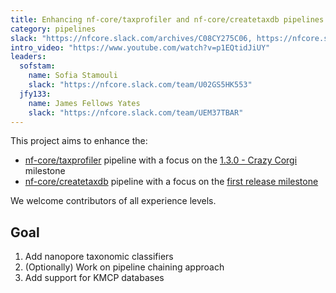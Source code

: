 ```yaml
---
title: Enhancing nf-core/taxprofiler and nf-core/createtaxdb pipelines
category: pipelines
slack: "https://nfcore.slack.com/archives/C08CY275C06, https://nfcore.slack.com/archives/C062H82UCRG"
intro_video: "https://www.youtube.com/watch?v=p1EQtidJiUY"
leaders:
  sofstam:
    name: Sofia Stamouli
    slack: "https://nfcore.slack.com/team/U02GS5HK553"
  jfy133:
    name: James Fellows Yates
    slack: "https://nfcore.slack.com/team/UEM37TBAR"
---
```


This project aims to enhance the:
  * [nf-core/taxprofiler](https://nf-co.re/taxprofiler/dev) pipeline with a focus on the [1.3.0 - Crazy Corgi](https://github.com/nf-core/taxprofiler/milestone/4) milestone
  * [nf-core/createtaxdb](https://nf-co.re/createtaxdb/dev) pipeline with a focus on the [first release milestone](https://github.com/nf-core/createtaxdb/milestone/1)

We welcome contributors of all experience levels.

## Goal

1. Add nanopore taxonomic classifiers
2. (Optionally) Work on pipeline chaining approach
3. Add support for KMCP databases
